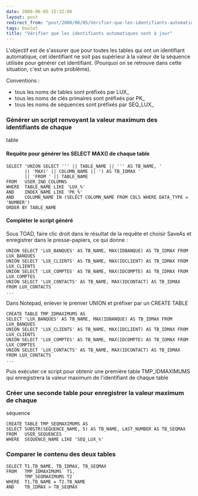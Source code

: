```yaml
---
date: 2008-06-05 15:32:00
layout: post
redirect_from: "post/2008/06/05/Verifier-que-les-identifiants-automatiques-sont-a-jour"
tags: boulot
title: "Vérifier que les identifiants automatiques sont à jour"
---
```


L'objectif est de s'assurer que pour toutes les tables qui ont un
identifiant automatique, cet identifiant ne soit pas supérieur à la valeur de
la séquence utilisée pour générer cet identifiant. (Pourquoi on se retrouve
dans cette situation, c'est un autre problème).

Conventions :

* tous les noms de tables sont préfixés par LUX_
* tous les noms de clés primaires sont préfixés par PK_
* tous les noms de séquences sont préfixés par SEQ_LUX_

### Générer un script renvoyant la valeur maximum des identifiants de chaque
table

#### Requête pour générer les SELECT MAX() de chaque table

```
SELECT 'UNION SELECT ''' || TABLE_NAME || ''' AS TB_NAME, '
       || 'MAX(' || COLUMN_NAME || ') AS TB_IDMAX ' 
       || 'FROM ' || TABLE_NAME
FROM   USER_IND_COLUMNS
WHERE  TABLE_NAME LIKE 'LUX_%'
AND    INDEX_NAME LIKE 'PK_%'
AND    COLUMN_NAME IN (SELECT COLUMN_NAME FROM COLS WHERE DATA_TYPE = 'NUMBER')
ORDER BY TABLE_NAME
```

#### Compléter le script généré

Sous TOAD, faire clic droit dans le résultat de la requête et choisir SaveAs
et enregistrer dans le presse-papiers, ce qui donne :

```
UNION SELECT 'LUX_BANQUES' AS TB_NAME, MAX(IDBANQUE) AS TB_IDMAX FROM LUX_BANQUES
UNION SELECT 'LUX_CLIENTS' AS TB_NAME, MAX(IDCLIENT) AS TB_IDMAX FROM LUX_CLIENTS
UNION SELECT 'LUX_COMPTES' AS TB_NAME, MAX(IDCOMPTE) AS TB_IDMAX FROM LUX_COMPTES
UNION SELECT 'LUX_CONTACTS' AS TB_NAME, MAX(IDCONTACT) AS TB_IDMAX FROM LUX_CONTACTS
...
```

Dans Notepad, enlever le premier UNION et préfixer par un CREATE TABLE

```
CREATE TABLE TMP_IDMAXIMUMS AS 
SELECT 'LUX_BANQUES' AS TB_NAME, MAX(IDBANQUE) AS TB_IDMAX FROM LUX_BANQUES
UNION SELECT 'LUX_CLIENTS' AS TB_NAME, MAX(IDCLIENT) AS TB_IDMAX FROM LUX_CLIENTS
UNION SELECT 'LUX_COMPTES' AS TB_NAME, MAX(IDCOMPTE) AS TB_IDMAX FROM LUX_COMPTES
UNION SELECT 'LUX_CONTACTS' AS TB_NAME, MAX(IDCONTACT) AS TB_IDMAX FROM LUX_CONTACTS
...
```

Puis exécuter ce script pour obtenir une première table TMP_IDMAXIMUMS qui
enregistrera la valeur maximum de l'identifiant de chaque table

### Créer une seconde table pour enregistrer la valeur maximum de chaque
séquence

```
CREATE TABLE TMP_SEQMAXIMUMS AS 
SELECT SUBSTR(SEQUENCE_NAME, 5) AS TB_NAME, LAST_NUMBER AS TB_SEQMAX
FROM   USER_SEQUENCES
WHERE  SEQUENCE_NAME LIKE 'SEQ_LUX_%'
```

### Comparer le contenu des deux tables

```
SELECT T1.TB_NAME, TB_IDMAX, TB_SEQMAX
FROM   TMP_IDMAXIMUMS  T1,
       TMP_SEQMAXIMUMS T2
WHERE  T1.TB_NAME = T2.TB_NAME
AND    TB_IDMAX > TB_SEQMAX
```
